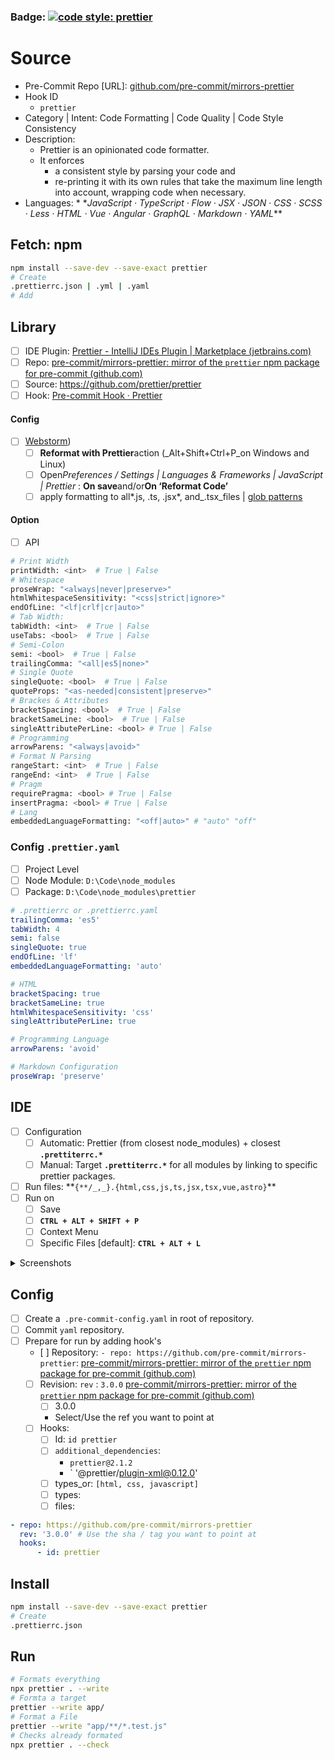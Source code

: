 ### Badge: [![code style: prettier](https://img.shields.io/badge/code_style-prettier-ff69b4.svg?style=flat-square)](https://github.com/prettier/prettier)

# Source

-   Pre-Commit Repo [URL]: [github.com/pre-commit/mirrors-prettier](https://github.com/pre-commit/mirrors-prettier)
-   Hook ID
    -   `prettier`
-   Category | Intent: Code Formatting | Code Quality | Code Style Consistency
-   Description:
    -   Prettier is an opinionated code formatter.
    -   It enforces
        -   a consistent style by parsing your code and
        -   re-printing it with its own rules that take the maximum line length into account, wrapping code when
            necessary.
-   Languages: \* \*_JavaScript · TypeScript · Flow · JSX · JSON_ · _CSS · SCSS · Less_ · _HTML · Vue · Angular_ · _GraphQL · Markdown ·
    YAML_\*\*

## Fetch: npm

```bash
npm install --save-dev --save-exact prettier
# Create
.prettierrc.json | .yml | .yaml
# Add
```

## Library

-   [ ] IDE
        Plugin: [Prettier - IntelliJ IDEs Plugin | Marketplace (jetbrains.com)](https://plugins.jetbrains.com/plugin/10456-prettier)
-   [ ]
    Repo: [pre-commit/mirrors-prettier: mirror of the `prettier` npm package for pre-commit (github.com)](https://github.com/pre-commit/mirrors-prettier)
-   [ ] Source: https://github.com/prettier/prettier
-   [ ] Hook: [Pre-commit Hook · Prettier](https://prettier.io/docs/en/precommit.html)

#### Config

-   [ ] [Webstorm](https://www.jetbrains.com/help/webstorm/prettier.html))
    -   [ ] **Reformat with Prettier**action (\_Alt+Shift+Ctrl+P_on Windows and Linux)
    -   [ ] Open*Preferences / Settings | Languages & Frameworks | JavaScript | Prettier* : **On save**and/or**On
            ‘Reformat Code’**
    -   [ ] apply formatting to all*.js, .ts, .jsx*, and\_.tsx_files | [glob patterns](https://github.com/isaacs/node-glob)

#### Option

-   [ ] API

```bash
# Print Width
printWidth: <int>  # True | False
# Whitespace
proseWrap: "<always|never|preserve>"
htmlWhitespaceSensitivity: "<css|strict|ignore>"
endOfLine: "<lf|crlf|cr|auto>"
# Tab Width:
tabWidth: <int>  # True | False
useTabs: <bool>  # True | False
# Semi-Colon
semi: <bool>  # True | False
trailingComma: "<all|es5|none>"
# Single Quote
singleQuote: <bool>  # True | False
quoteProps: "<as-needed|consistent|preserve>"
# Brackes & Attributes
bracketSpacing: <bool>  # True | False
bracketSameLine: <bool>  # True | False
singleAttributePerLine: <bool> # True | False
# Programming
arrowParens: "<always|avoid>"
# Format N Parsing
rangeStart: <int>  # True | False
rangeEnd: <int>  # True | False
# Pragm
requirePragma: <bool> # True | False
insertPragma: <bool> # True | False
# Lang
embeddedLanguageFormatting: "<off|auto>" # "auto" "off"

```

### Config `.prettier.yaml`

-   [ ] Project Level
-   [ ] Node Module: `D:\Code\node_modules`
-   [ ] Package: `D:\Code\node_modules\prettier`

```yaml
# .prettierrc or .prettierrc.yaml
trailingComma: 'es5'
tabWidth: 4
semi: false
singleQuote: true
endOfLine: 'lf'
embeddedLanguageFormatting: 'auto'

# HTML
bracketSpacing: true
bracketSameLine: true
htmlWhitespaceSensitivity: 'css'
singleAttributePerLine: true

# Programming Language
arrowParens: 'avoid'

# Markdown Configuration
proseWrap: 'preserve'
```

## IDE

-   [ ] Configuration
    -   [ ] Automatic: Prettier (from closest node_modules) + closest **`.prettiterrc.*`**
    -   [ ] Manual: Target **`.prettiterrc.*`** for all modules by linking to specific prettier packages.
-   [ ] Run files: **` {**/_,_}.{html,css,js,ts,jsx,tsx,vue,astro} `\*\*
-   [ ] Run on
    -   [ ] Save
    -   [ ] **`CTRL + ALT + SHIFT + P`**
    -   [ ] Context Menu
    -   [ ] Specific Files [default]: **`CTRL + ALT + L`**

<details><summary>Screenshots</summary>
![[Pasted image 20230709091314.png]]

</details>

## Config

-   [ ] Create a` .pre-commit-config.yaml` in root of repository.
-   [ ] Commit `yaml` repository.
-   [ ] Prepare for run by adding hook's
    -   [ ]
        Repository: `- repo: https://github.com/pre-commit/mirrors-prettier`: [pre-commit/mirrors-prettier: mirror of the `prettier` npm package for pre-commit (github.com)](https://github.com/pre-commit/mirrors-prettier)
    -   [ ]
        Revision: `rev` : `3.0.0` [pre-commit/mirrors-prettier: mirror of the `prettier` npm package for pre-commit (github.com)](https://github.com/pre-commit/mirrors-prettier/tags)
        -   [ ] 3.0.0
        -   Select/Use the ref you want to point at
    -   [ ] Hooks:
        -   [ ] Id: `id prettier`
        -   [ ] `additional_dependencies`:
            -   `prettier@2.1.2`
            -   ` '@prettier/plugin-xml@0.12.0'
        -   [ ] types_or: `[html, css, javascript]`
        -   [ ] types:
        -   [ ] files:

```yaml
- repo: https://github.com/pre-commit/mirrors-prettier
  rev: '3.0.0' # Use the sha / tag you want to point at
  hooks:
      - id: prettier
```

## Install

```bash
npm install --save-dev --save-exact prettier
# Create
.prettierrc.json
```

## Run

```bash
# Formats everything
npx prettier . --write
# Formta a target
prettier --write app/
# Format a File
prettier --write "app/**/*.test.js"
# Checks already formated
npx prettier . --check
```
